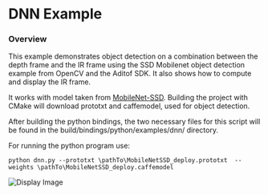 # DNN Example

### Overview
This example  demonstrates object detection on a combination between the depth frame and the IR frame using the SSD Mobilenet object detection example from OpenCV and the Aditof SDK. It also shows how to compute and display the IR frame.

It works with model taken from [MobileNet-SSD](https://github.com/chuanqi305/MobileNet-SSD/). 
Building the project with CMake will download prototxt and caffemodel, used for object detection. 

After building the python bindings, the two necessary files for this script will be found in the build/bindings/python/examples/dnn/ directory.

For running the python program use:
```console
python dnn.py --prototxt \pathTo\MobileNetSSD_deploy.prototxt  --weights \pathTo\MobileNetSSD_deploy.caffemodel
```

![Display Image](https://github.com/analogdevicesinc/aditof_sdk/blob/master/doc/img/dnn_python.PNG) 
